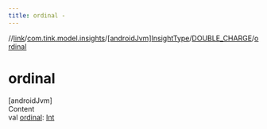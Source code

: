 ```yaml
---
title: ordinal -
---
```

//[link](../../../index.md)/[com.tink.model.insights](../../index.md)/[[androidJvm]InsightType](../index.md)/[DOUBLE_CHARGE](index.md)/[ordinal](ordinal.md)



# ordinal  
[androidJvm]  
Content  
val [ordinal](ordinal.md): [Int](https://kotlinlang.org/api/latest/jvm/stdlib/kotlin/-int/index.html)  



